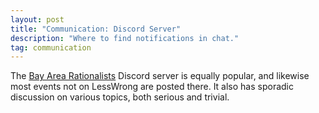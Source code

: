 ```yaml
---
layout: post
title: "Communication: Discord Server"
description: "Where to find notifications in chat."
tag: communication
---
```


The [Bay Area Rationalists](https://discord.gg/EpG4xUVKtf) Discord server is equally popular, and
likewise most events not on LessWrong are posted there. It also has sporadic discussion on various
topics, both serious and trivial.

